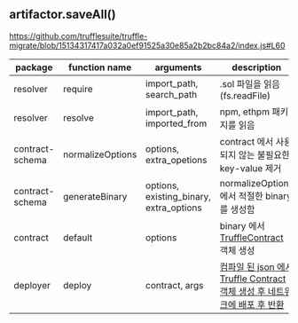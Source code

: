 ## artifactor.saveAll()
https://github.com/trufflesuite/truffle-migrate/blob/15134317417a032a0ef91525a30e85a2b2bc84a2/index.js#L60

package | function name | arguments | description
--------|---------------|-----------|------------
resolver|require|import_path, search_path| .sol 파일을 읽음 (fs.readFile)
resolver|resolve|import_path, imported_from| npm, ethpm 패키지를 읽음
contract-schema|normalizeOptions|options, extra_opetions| contract 에서 사용되지 않는 불필요한 key-value 제거
contract-schema|generateBinary|options, existing_binary, extra_options| normalizeOptions 에서 적절한 binary 를 생성함
contract|default|options|binary 에서 [TruffleContract](https://github.com/trufflesuite/truffle-contract/blob/master/contract.js#L570) 객체 생성
deployer|deploy|contract, args|[컴파일 된 json 에서 Truffle Contract 객체 생성 후 네트워크에 배포 후 반환](https://github.com/trufflesuite/truffle-deployer/blob/master/src/actions/deploy.js)
